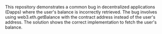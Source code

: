 This repository demonstrates a common bug in decentralized applications (Dapps) where the user's balance is incorrectly retrieved. The bug involves using web3.eth.getBalance with the contract address instead of the user's address.  The solution shows the correct implementation to fetch the user's balance.